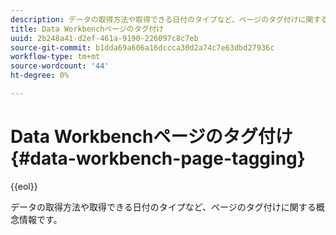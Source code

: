 ```yaml
---
description: データの取得方法や取得できる日付のタイプなど、ページのタグ付けに関する概念情報です。
title: Data Workbenchページのタグ付け
uuid: 2b248a41-d2ef-461a-9190-226097c8c7eb
source-git-commit: b1dda69a606a16dccca30d2a74c7e63dbd27936c
workflow-type: tm+mt
source-wordcount: '44'
ht-degree: 0%

---
```



# Data Workbenchページのタグ付け{#data-workbench-page-tagging}

{{eol}}

データの取得方法や取得できる日付のタイプなど、ページのタグ付けに関する概念情報です。

